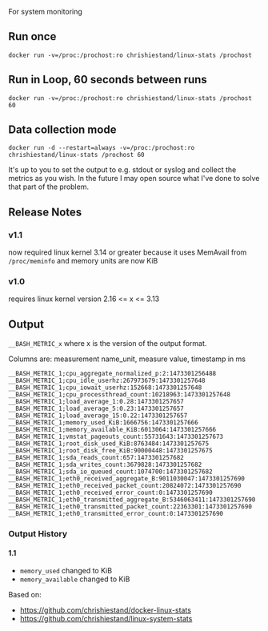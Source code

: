 For system monitoring

## Run once

    docker run -v=/proc:/prochost:ro chrishiestand/linux-stats /prochost

## Run in Loop, 60 seconds between runs

    docker run -v=/proc:/prochost:ro chrishiestand/linux-stats /prochost 60

## Data collection mode

    docker run -d --restart=always -v=/proc:/prochost:ro chrishiestand/linux-stats /prochost 60

It's up to you to set the output to e.g. stdout or syslog and collect the metrics as you wish. In the future I may open source what I've done to solve that part of the problem.

## Release Notes

### v1.1
now required linux kernel 3.14 or greater because it uses MemAvail from `/proc/meminfo` and memory units are now KiB

### v1.0
requires linux kernel version 2.16 <= x <= 3.13

## Output
```__BASH_METRIC_x``` where x is the version of the output format.

Columns are: measurement name_unit, measure value, timestamp in ms

```
__BASH_METRIC_1;cpu_aggregate_normalized_p:2:1473301256488
__BASH_METRIC_1;cpu_idle_userhz:267973679:1473301257648
__BASH_METRIC_1;cpu_iowait_userhz:152668:1473301257648
__BASH_METRIC_1;cpu_processthread_count:10218963:1473301257648
__BASH_METRIC_1;load_average_1:0.28:1473301257657
__BASH_METRIC_1;load_average_5:0.23:1473301257657
__BASH_METRIC_1;load_average_15:0.22:1473301257657
__BASH_METRIC_1;memory_used_KiB:1666756:1473301257666
__BASH_METRIC_1;memory_available_KiB:6013064:1473301257666
__BASH_METRIC_1;vmstat_pageouts_count:55731643:1473301257673
__BASH_METRIC_1;root_disk_used_KiB:8763484:1473301257675
__BASH_METRIC_1;root_disk_free_KiB:90000448:1473301257675
__BASH_METRIC_1;sda_reads_count:657:1473301257682
__BASH_METRIC_1;sda_writes_count:3679828:1473301257682
__BASH_METRIC_1;sda_io_queued_count:1074700:1473301257682
__BASH_METRIC_1;eth0_received_aggregate_B:9011030047:1473301257690
__BASH_METRIC_1;eth0_received_packet_count:20824072:1473301257690
__BASH_METRIC_1;eth0_received_error_count:0:1473301257690
__BASH_METRIC_1;eth0_transmitted_aggregate_B:5346063411:1473301257690
__BASH_METRIC_1;eth0_transmitted_packet_count:22363301:1473301257690
__BASH_METRIC_1;eth0_transmitted_error_count:0:1473301257690
```

### Output History

#### 1.1
* `memory_used` changed to KiB
* `memory_available` changed to KiB

Based on:

* <https://github.com/chrishiestand/docker-linux-stats>
* <https://github.com/chrishiestand/linux-system-stats>
